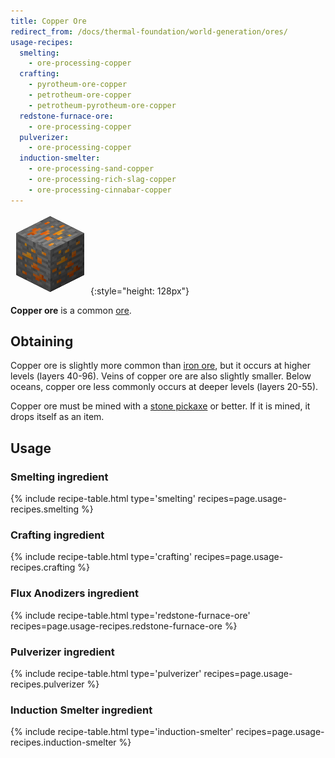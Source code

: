```yaml
---
title: Copper Ore
redirect_from: /docs/thermal-foundation/world-generation/ores/
usage-recipes:
  smelting:
    - ore-processing-copper
  crafting:
    - pyrotheum-ore-copper
    - petrotheum-ore-copper
    - petrotheum-pyrotheum-ore-copper
  redstone-furnace-ore:
    - ore-processing-copper
  pulverizer:
    - ore-processing-copper
  induction-smelter:
    - ore-processing-sand-copper
    - ore-processing-rich-slag-copper
    - ore-processing-cinnabar-copper
---
```


![Copper Ore](/assets/images/thermal-foundation/ore-copper.png){:style="height: 128px"}


**Copper ore** is a common [ore](https://minecraft.gamepedia.com/Ore).


Obtaining
---------
Copper ore is slightly more common than [iron
ore](https://minecraft.gamepedia.com/Iron_Ore), but it occurs at higher levels
(layers 40-96). Veins of copper ore are also slightly smaller. Below oceans,
copper ore less commonly occurs at deeper levels (layers 20-55).

Copper ore must be mined with a [stone
pickaxe](https://minecraft.gamepedia.com/Pickaxe) or better. If it is mined, it
drops itself as an item.


Usage
-----

### Smelting ingredient
{% include recipe-table.html type='smelting' recipes=page.usage-recipes.smelting %}

### Crafting ingredient
{% include recipe-table.html type='crafting' recipes=page.usage-recipes.crafting %}

### Flux Anodizers ingredient
{% include recipe-table.html type='redstone-furnace-ore' recipes=page.usage-recipes.redstone-furnace-ore %}

### Pulverizer ingredient
{% include recipe-table.html type='pulverizer' recipes=page.usage-recipes.pulverizer %}

### Induction Smelter ingredient
{% include recipe-table.html type='induction-smelter' recipes=page.usage-recipes.induction-smelter %}
